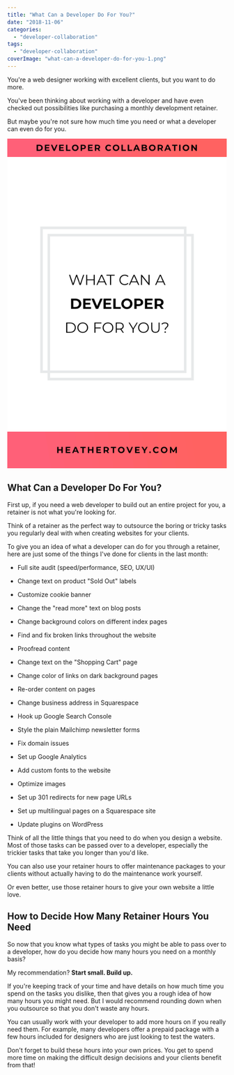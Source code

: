 ```yaml
---
title: "What Can a Developer Do For You?"
date: "2018-11-06"
categories: 
  - "developer-collaboration"
tags: 
  - "developer-collaboration"
coverImage: "what-can-a-developer-do-for-you-1.png"
---
```


You're a web designer working with excellent clients, but you want to do more.

You've been thinking about working with a developer and have even checked out possibilities like purchasing a monthly development retainer.

But maybe you're not sure how much time you need or what a developer can even do for you.

  

![ What Can A Developer Do For You? ](./images/what-can-a-developer-do-for-you.png)

## What Can a Developer Do For You?

First up, if you need a web developer to build out an entire project for you, a retainer is not what you're looking for.

Think of a retainer as the perfect way to outsource the boring or tricky tasks you regularly deal with when creating websites for your clients.

To give you an idea of what a developer can do for you through a retainer, here are just some of the things I've done for clients in the last month:

- Full site audit (speed/performance, SEO, UX/UI)
    
- Change text on product "Sold Out" labels
    
- Customize cookie banner
    
- Change the "read more" text on blog posts
    
- Change background colors on different index pages
    
- Find and fix broken links throughout the website
    
- Proofread content
    
- Change text on the "Shopping Cart" page
    
- Change color of links on dark background pages
    
- Re-order content on pages
    
- Change business address in Squarespace
    
- Hook up Google Search Console
    
- Style the plain Mailchimp newsletter forms
    
- Fix domain issues
    
- Set up Google Analytics
    
- Add custom fonts to the website
    
- Optimize images
    
- Set up 301 redirects for new page URLs
    
- Set up multilingual pages on a Squarespace site
    
- Update plugins on WordPress
    

Think of all the little things that you need to do when you design a website. Most of those tasks can be passed over to a developer, especially the trickier tasks that take you longer than you'd like.

You can also use your retainer hours to offer maintenance packages to your clients without actually having to do the maintenance work yourself.

Or even better, use those retainer hours to give your own website a little love.

## How to Decide How Many Retainer Hours You Need

So now that you know what types of tasks you might be able to pass over to a developer, how do you decide how many hours you need on a monthly basis?

My recommendation? **Start small. Build up.**

If you're keeping track of your time and have details on how much time you spend on the tasks you dislike, then that gives you a rough idea of how many hours you might need. But I would recommend rounding down when you outsource so that you don't waste any hours.

You can usually work with your developer to add more hours on if you really need them. For example, many developers offer a prepaid package with a few hours included for designers who are just looking to test the waters.

Don't forget to build these hours into your own prices. You get to spend more time on making the difficult design decisions and your clients benefit from that!